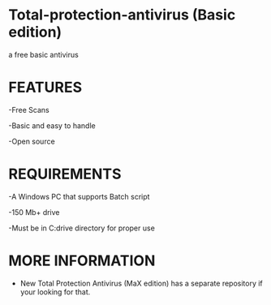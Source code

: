 # Total-protection-antivirus (Basic edition)
a free basic antivirus

# FEATURES

-Free Scans

-Basic and easy to handle

-Open source
 
# REQUIREMENTS

-A Windows PC that supports Batch script

-150 Mb+ drive

-Must be in C:drive directory for proper use

 # MORE INFORMATION

- New Total Protection Antivirus (MaX edition) has a separate repository if your looking for that.

